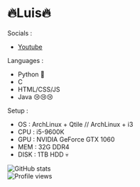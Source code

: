 # 🔥Luis🔥

Socials :
- [Youtube](https://www.youtube.com/channel/UCSRZrucI7GTdDwE1p7XgqKA)

Languages :
- Python 🖤
- C
- HTML/CSS/JS
- Java 😢😢😢

Setup :
- OS   : ArchLinux + Qtile // ArchLinux + i3
- CPU  : i5-9600K
- GPU  : NVIDIA GeForce GTX 1060
- MEM  : 32G DDR4
- DISK : 1TB HDD 💀


![GitHub stats](https://github-readme-stats.vercel.app/api?username=Luiis23&show_icons=true&theme=tokyonight)
<br>
![Profile views](https://gpvc.arturio.dev/Luiis23)
